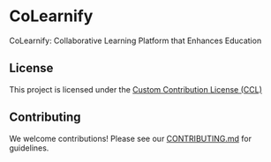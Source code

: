 # CoLearnify
CoLearnify:  Collaborative Learning Platform that Enhances Education

## License
This project is licensed under the [Custom Contribution License (CCL)](LICENSE)

## Contributing
We welcome contributions! Please see our [CONTRIBUTING.md](CONTRIBUTING.md) for guidelines.
